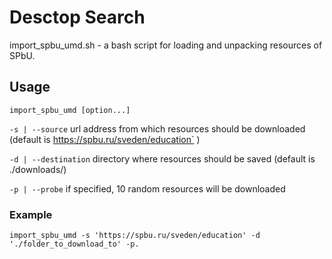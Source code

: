 # Desctop Search 

import_spbu_umd.sh - a bash script for loading and unpacking resources of SPbU.

## Usage

    import_spbu_umd [option...]

`-s | --source` url address from which resources should be downloaded (default is https://spbu.ru/sveden/education` ) 

 `-d | --destination` directory where resources should be saved (default is ./downloads/)

`-p | --probe` if specified, 10 random resources will be downloaded

### Example

`import_spbu_umd -s 'https://spbu.ru/sveden/education' -d './folder_to_download_to' -p.`





